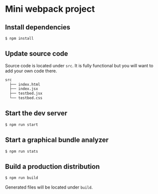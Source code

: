 # Mini webpack project

## Install dependencies

```sh
$ npm install
```

## Update source code

Source code is located under `src`.
It is fully functional but you will want to add your own code there.

```sh
src
  ├── index.html
  ├── index.jsx
  ├── testbed.jsx
  └── testbed.css
```

## Start the dev server

```sh
$ npm run start
```

## Start a graphical bundle analyzer

```sh
$ npm run stats
```

## Build a production distribution

```sh
$ npm run build
```

Generated files will be located under `build`.
